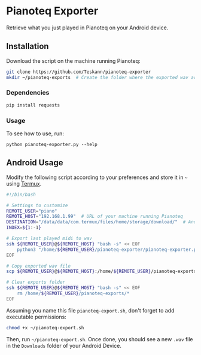 # Pianoteq Exporter

Retrieve what you just played in Pianoteq on your Android device.

## Installation

Download the script on the machine running Pianoteq:

```bash
git clone https://github.com/Teskann/pianoteq-exporter
mkdir ~/pianoteq-exports  # Create the folder where the exported wav are stored
```

### Dependencies

```bash
pip install requests
```

### Usage

To see how to use, run:
```commandline
python pianoteq-exporter.py --help
```

## Android Usage

Modify the following script according to your preferences and store it in `~` using [Termux](https://f-droid.org/packages/com.termux/).
```bash
#!/bin/bash

# Settings to customize
REMOTE_USER="piano"
REMOTE_HOST="192.168.1.99"  # URL of your machine running Pianoteq
DESTINATION="/data/data/com.termux/files/home/storage/download/"  # Android Download folder
INDEX=${1:-1}

# Export last played midi to wav
ssh ${REMOTE_USER}@${REMOTE_HOST} "bash -s" << EOF
    python3 "/home/${REMOTE_USER}/pianoteq-exporter/pianoteq-exporter.py" --ptq-path "/home/${REMOTE_USER}/pianoteq/Pianoteq 8" --index-of-midi-to-export ${INDEX}
EOF

# Copy exported wav file
scp ${REMOTE_USER}@${REMOTE_HOST}:/home/${REMOTE_USER}/pianoteq-exports/* ${DESTINATION}

# Clear exports folder
ssh ${REMOTE_USER}@${REMOTE_HOST} "bash -s" << EOF
    rm /home/${REMOTE_USER}/pianoteq-exports/*
EOF
```

Assuming you name this file `pianoteq-export.sh`, don't forget to add executable permissions:

```bash
chmod +x ~/pianoteq-export.sh
```

Then, run `~/pianoteq-export.sh`. Once done, you should see a new `.wav` file in the
`Downloads` folder of your Android Device.